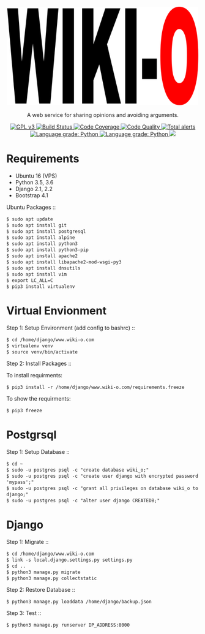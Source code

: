 <!-- __      __    __               ___
    /  \    /  \__|  | _ __        /   \
    \   \/\/   /  |  |/ /  |  __  |  |  |
     \        /|  |    <|  | |__| |  |  |
      \__/\__/ |__|__|__\__|       \___/

Copyright (C) 2018 Wiki-O, Frank Imeson

This source code is licensed under the GPL license found in the
LICENSE.md file in the root directory of this source tree.
-->

<p align="center">
    <img
    src="docs/images/logo.svg"
    width="500px;">
</p>
<p align="center">
    A web service for sharing opinions and avoiding arguments.
</p>
<p align="center">
    <a href="LICENSE.md">
        <img alt="GPL v3" src="https://img.shields.io/badge/License-GPLv3-blue.svg" style="max-width:100%;"/>
    </a>
    <a href="https://travis-ci.com/github/www-wiki-o-com/www-wiki-o-com">
        <img alt="Build Status" src="https://travis-ci.org/www-wiki-o-com/www-wiki-o-com.png?branch=master" style="max-width:100%;"/>
    </a>
    <a href="https://codecov.io/gh/www-wiki-o-com/www-wiki-o-com">
        <img alt="Code Coverage" src="https://codecov.io/gh/www-wiki-o-com/www-wiki-o-com/branch/master/graph/badge.svg" style="max-width:100%;"/>
    </a>
    <!-- <a href="https://codeclimate.com/github/www-wiki-o-com/www-wiki-o-com/maintainability">
        <img src="https://api.codeclimate.com/v1/badges/0262c54df6ffeaf33973/maintainability" />
    </a> -->
    <a href="https://scrutinizer-ci.com/g/www-wiki-o-com/www-wiki-o-com/?branch=master">
        <img alt="Code Quality" src="https://scrutinizer-ci.com/g/www-wiki-o-com/www-wiki-o-com/badges/quality-score.png?b=master" />
    </a>
    <a href="https://lgtm.com/projects/g/www-wiki-o-com/www-wiki-o-com/alerts/">
        <img alt="Total alerts" src="https://img.shields.io/lgtm/alerts/g/www-wiki-o-com/www-wiki-o-com.svg?logo=lgtm&logoWidth=18"/>
    </a>
    <a href="https://lgtm.com/projects/g/www-wiki-o-com/www-wiki-o-com/context:python">
        <img alt="Language grade: Python" src="https://img.shields.io/lgtm/grade/python/g/www-wiki-o-com/www-wiki-o-com.svg?logo=lgtm&logoWidth=18"/>
    </a>
    <a href="https://lgtm.com/projects/g/www-wiki-o-com/www-wiki-o-com/context:python">
        <img alt="Language grade: Python" src="https://img.shields.io/lgtm/grade/python/g/www-wiki-o-com/www-wiki-o-com.svg?logo=lgtm&logoWidth=18"/>
    </a>
    <img src="https://img.shields.io/website?url=http%3A%2F%2Fwiki-o.com" />
</p>

# Requirements

- Ubuntu 16 (VPS)
- Python 3.5, 3.6
- Django 2.1, 2.2
- Bootstrap 4.1

Ubuntu Packages
::

    $ sudo apt update
    $ sudo apt install git
    $ sudo apt install postgresql
    $ sudo apt install alpine
    $ sudo apt install python3
    $ sudo apt install python3-pip
    $ sudo apt install apache2
    $ sudo apt install libapache2-mod-wsgi-py3
    $ sudo apt install dnsutils
    $ sudo apt install vim
    $ export LC_ALL=C
    $ pip3 install virtualenv

# Virtual Envionment

Step 1: Setup Environment (add config to bashrc)
::

    $ cd /home/django/www.wiki-o.com
    $ virtualenv venv
    $ source venv/bin/activate

Step 2: Install Packages
::

To install requirments:

    $ pip3 install -r /home/django/www.wiki-o.com/requirements.freeze

To show the requirments:

    $ pip3 freeze

# Postgrsql

Step 1: Setup Database
::

    $ cd ~
    $ sudo -u postgres psql -c "create database wiki_o;"
    $ sudo -u postgres psql -c "create user django with encrypted password 'mypass';"
    $ sudo -u postgres psql -c "grant all privileges on database wiki_o to django;"
    $ sudo -u postgres psql -c "alter user django CREATEDB;"

# Django

Step 1: Migrate
::

    $ cd /home/django/www.wiki-o.com
    $ link -s local.django.settings.py settings.py
    $ cd ..
    $ python3 manage.py migrate
    $ python3 manage.py collectstatic

Step 2: Restore Database
::

    $ python3 manage.py loaddata /home/django/backup.json

Step 3: Test
::

    $ python3 manage.py runserver IP_ADDRESS:8000
